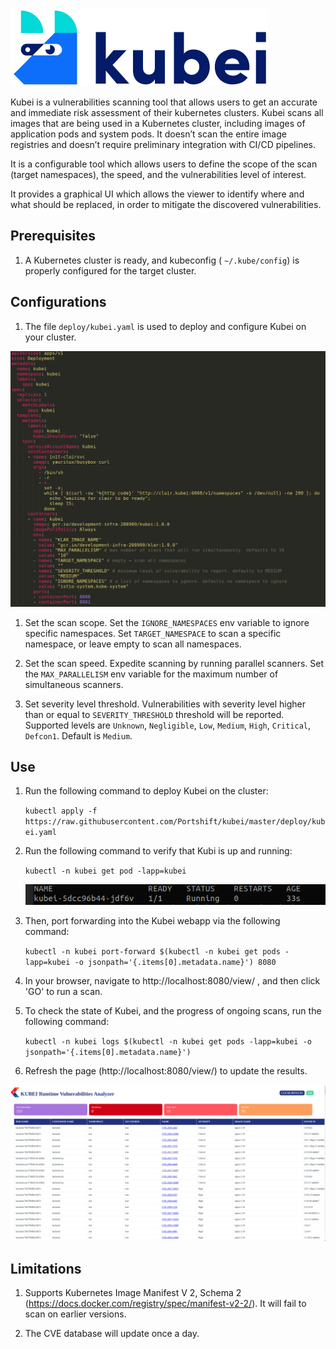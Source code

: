 ![](images/Kubei-logo.png)

Kubei is a vulnerabilities scanning tool that allows users to get an accurate and immediate risk assessment of their kubernetes clusters. Kubei scans all images that are being used in a Kubernetes cluster, including images of application pods and system pods. It doesn’t scan the entire image registries and doesn’t require preliminary integration with CI/CD pipelines. 

It is a configurable tool which allows users to define the scope of the scan (target namespaces), the speed, and the vulnerabilities level of interest.

It provides a graphical UI which allows the viewer to identify where and what should be replaced, in order to mitigate the discovered vulnerabilities. 


## Prerequisites 

1. A Kubernetes cluster is ready, and kubeconfig ( `~/.kube/config`) is properly configured for the target cluster.

## Configurations 

1. The file `deploy/kubei.yaml` is used to deploy and configure Kubei on your cluster.

![](images/kubei-config.png)   

1. Set the scan scope. Set the `IGNORE_NAMESPACES` env variable to ignore specific namespaces. Set `TARGET_NAMESPACE` to scan a specific namespace, or leave empty to scan all namespaces.

2. Set the scan speed. Expedite scanning by running parallel scanners. Set the `MAX_PARALLELISM` env variable for the maximum number of simultaneous scanners.

3. Set severity level threshold. Vulnerabilities with severity level higher than or equal to `SEVERITY_THRESHOLD` threshold will be reported. Supported levels are `Unknown`, `Negligible`, `Low`, `Medium`, `High`, `Critical`, `Defcon1`. Default is `Medium`.

## Use 

1. Run the following command to deploy Kubei on the cluster:

    `
    kubectl apply -f https://raw.githubusercontent.com/Portshift/kubei/master/deploy/kubei.yaml
    `

2. Run the following command to verify that Kubi is up and running:

    `
    kubectl -n kubei get pod -lapp=kubei
    `
    
    ![](images/kubei-running.png) 

3. Then, port forwarding into the Kubei webapp via the following command:

    `
    kubectl -n kubei port-forward $(kubectl -n kubei get pods -lapp=kubei -o jsonpath='{.items[0].metadata.name}') 8080 
    `    

4. In your browser, navigate to http://localhost:8080/view/ , and then click  'GO' to run a scan.

5. To check the state of Kubei, and the progress of ongoing scans, run the following command:

    `
	kubectl -n kubei logs $(kubectl -n kubei get pods -lapp=kubei -o jsonpath='{.items[0].metadata.name}')  
    `

6. Refresh the page (http://localhost:8080/view/) to update the results.

![](images/kubei-results.png)     


## Limitations 

1. Supports Kubernetes Image Manifest V 2, Schema 2 (https://docs.docker.com/registry/spec/manifest-v2-2/). It will fail to scan on earlier versions.
 
2. The CVE database will update once a day.
